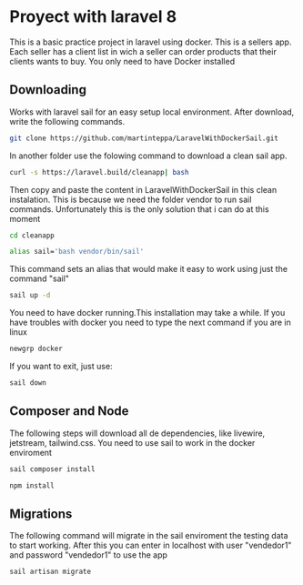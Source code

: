 # Proyect with laravel 8  

This is a basic practice project in laravel using docker. This is a sellers app. Each seller has a client list in wich a seller can order products that their clients wants to buy. You only need to have Docker installed

## Downloading 
Works with laravel sail for an easy setup local environment.  After download, write the following commands. 
 
```bash 
git clone https://github.com/martinteppa/LaravelWithDockerSail.git
```

In another folder use the folowing command to download a clean sail app. 

```bash 
curl -s https://laravel.build/cleanapp| bash
```
Then copy and paste the content in LaravelWithDockerSail in this clean instalation. This is because we need the folder vendor to run sail commands. Unfortunately this is the only solution that i can do at this moment

```bash 
cd cleanapp
```


```bash 
alias sail='bash vendor/bin/sail'
```
This command sets an alias that would make it easy to work using just the command "sail"


```bash 
sail up -d
```
You need to have docker running.This installation may take a while. If you have troubles with docker you need to type the next command if you are in linux
```bash 
newgrp docker
```
If you want to exit, just use: 
```bash 
sail down
```


## Composer and Node

The following steps will download all de dependencies, like livewire, jetstream, tailwind.css. You need to use sail to work in the docker enviroment
```bash 
sail composer install
```

```bash 
npm install
```

## Migrations
The following command will migrate in the sail enviroment the testing data to start working. After this you can enter in localhost with user "vendedor1" and password "vendedor1" to use the app

```bash 
sail artisan migrate
```

 

